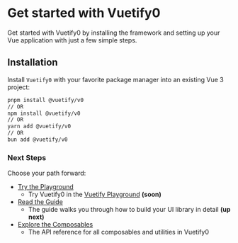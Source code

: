 # Get started with Vuetify0

Get started with Vuetify0 by installing the framework and setting up your Vue application with just a few simple steps.

<DocsPageFeatures :frontmatter />

## Installation

Install `Vuetify0` with your favorite package manager into an existing Vue 3 project:

```bash
pnpm install @vuetify/v0
// OR
npm install @vuetify/v0
// OR
yarn add @vuetify/v0
// OR
bun add @vuetify/v0
```

### Next Steps

Choose your path forward:

* [Try the Playground]()
  * Try Vuetify0 in the [Vuetify Playground](https://play.vuetifyjs.com) **(soon)**
* [Read the Guide](/guide/)
  * The guide walks you through how to build your UI library in detail **(up next)**
* [Explore the Composables](/composables/)
  * The API reference for all composables and utilities in Vuetify0

<br>
